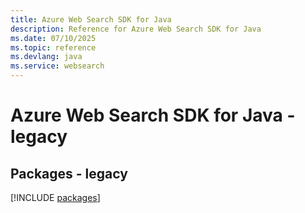 ```yaml
---
title: Azure Web Search SDK for Java
description: Reference for Azure Web Search SDK for Java
ms.date: 07/10/2025
ms.topic: reference
ms.devlang: java
ms.service: websearch
---
```

# Azure Web Search SDK for Java - legacy
## Packages - legacy
[!INCLUDE [packages](web-search-index.md)]